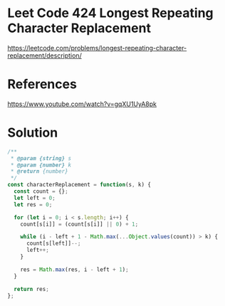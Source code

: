 # Leet Code 424 Longest Repeating Character Replacement

https://leetcode.com/problems/longest-repeating-character-replacement/description/
# References
https://www.youtube.com/watch?v=gqXU1UyA8pk
# Solution

```javascript
/**
 * @param {string} s
 * @param {number} k
 * @return {number}
 */
const characterReplacement = function(s, k) {
  const count = {};
  let left = 0;
  let res = 0;

  for (let i = 0; i < s.length; i++) {
    count[s[i]] = (count[s[i]] || 0) + 1;

    while (i - left + 1 - Math.max(...Object.values(count)) > k) {
      count[s[left]]--;
      left++;
    }

    res = Math.max(res, i - left + 1);
  }

  return res;
};

```
